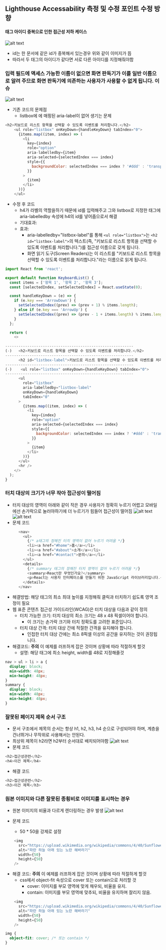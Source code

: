 ## Lighthouse Accessability 측정 및 수정 포인트 수정 방향

#### 태그 아이디 중복으로 인한 접근성 저하 케이스
![alt text](image.png)
- id는 한 문서에 같은 id가 중복해서 있는경우 위와 같이 이미지가 뜸
- 따라서 두 태그의 아이디가 같다면 서로 다른 아이디를 지정해줘야함

### 입력 필드에 액세스 가능한 이름이 없으면 화면 판독기가 이를 일반 이름으로 알려 주므로 화면 판독기에 의존하는 사용자가 사용할 수 없게 됩니다. 이슈
![alt text](image-1.png)
- 기존 코드의 문제점
  - listbox에 에 매핑된 aria-label이 없어 생기는 문제
```js
<h2>키보드로 리스트 항목을 선택할 수 있도록 이벤트를 처리합니다.</h2>
    <ul role="listbox" onKeyDown={handleKeyDown} tabIndex="0">
      {items.map((item, index) => (
        <li
          key={index}
          role="option"
          aria-labelledby={item}
          aria-selected={selectedIndex === index}
          style={{
            backgroundColor: selectedIndex === index ? '#ddd' : 'transparent',
          }}
        >
          {item}
        </li>
      ))}
    </ul>
```

- 수정 후 코드
  - h4가 라벨의 역할을하기 때문에 id를 입력해주고 그와 listbox로 지정한 태그에 aria-labelledby 속성에 h4의 id를 넣어줌으로서 해결
  - 기대효과:
  - 효과:
    - aria-labelledby="listbox-label"를 통해 `<ul role="listbox">`는 `<h2 id="listbox-label">`의 텍스트(즉, "키보드로 리스트 항목을 선택할 수 있도록 이벤트를 처리합니다.")를 접근성 이름으로 갖게 됩니다.
    - 화면 읽기 도구(Screen Readers)는 이 리스트를 "키보드로 리스트 항목을 선택할 수 있도록 이벤트를 처리합니다."라는 이름으로 읽게 됩니다.
```js
import React from 'react';

export default function KeyboardList() {
  const items = ['항목 1', '항목 2', '항목 3'];
  const [selectedIndex, setSelectedIndex] = React.useState(0);

  const handleKeyDown = (e) => {
    if (e.key === 'ArrowDown') {
      setSelectedIndex((prev) => (prev + 1) % items.length);
    } else if (e.key === 'ArrowUp') {
      setSelectedIndex((prev) => (prev - 1 + items.length) % items.length);
    }
  };

  return (
    <>
     
----------------------------------------------------------
(-)   <h2>키보드로 리스트 항목을 선택할 수 있도록 이벤트를 처리합니다.</h2>
----------------------------------------------------------
      <h2 id="listbox-label">키보드로 리스트 항목을 선택할 수 있도록 이벤트를 처리합니다.</h2>
----------------------------------------------------------      
(-)    <ul role="listbox" onKeyDown={handleKeyDown} tabIndex="0">
----------------------------------------------------------
      <ul
        role="listbox"
        aria-labelledby="listbox-label"
        onKeyDown={handleKeyDown}
        tabIndex="0"
      >
        {items.map((item, index) => (
          <li
            key={index}
            role="option"
            aria-selected={selectedIndex === index}
            style={{
              backgroundColor: selectedIndex === index ? '#ddd' : 'transparent',
            }}
          >
            {item}
          </li>
        ))}
      </ul>
      <hr />
    </>
  );
}

```

### 터치 대상의 크기가 너무 작아 접근성이 떨어짐
- 터치 대상의 영역이 아래와 같이 작은 경우 사용자가 정확히 누르기 어렵고 모바일에선 손가락으로 눌러야하기에 더 누르기가 힘들어 접근성이 떨어짐
![alt text](image-2.png)
![alt text](image-3.png)
- 문제 코드
```js
      <nav>
        <ul>
          {/* a태그의 정해진 터치 영역이 없어 누르기 어려움 */}
          <li><a href="#home">홈</a></li>
          <li><a href="#about">소개</a></li>
          <li><a href="#contact">문의</a></li>
        </ul>
        <details>
          {/* summary 태그의 정해진 터치 영역이 없어 누르기 어려움 */}
          <summary>React란 무엇인가요?</summary>
          <p>React는 사용자 인터페이스를 만들기 위한 JavaScript 라이브러리입니다.</p>
        </details>
      </nav>
```

- 해결방법: 해당 태그의 최소 최대 높이를 지정해줘 클릭과 터치하기 쉽도록 영역 조정이 필요
- 웹 표준 콘텐츠 접근성 가이드라인(WCAG)은 터치 대상을 다음과 같이 정의
  - 터치 가능한 크기: 터치 대상의 최소 크기는 48 x 48 픽셀이어야 합니다.
    - 이 크기는 손가락 크기와 터치 정확도를 고려한 표준입니다.
  - 터치 대상 간격: 터치 대상 간에 적절한 간격을 유지해야 합니다.
    - 인접한 터치 대상 간에는 최소 8픽셀 이상의 공간을 유지하는 것이 권장됩니다.
- 해결코드: **주의** 이 예제를 러프하게 잡은 것이며 상황에 따라 적절하게 할것
  - 설명: 해당 태그에 최소 height, width를 48로 지정해줄것
```css
nav > ul > li > a {
  display: block;
  min-width: 48px;
  min-height: 48px;
}
summary {
  display: block;
  min-width: 48px;
  min-height: 48px;
}
```

### 잘못된 페이지 제목 순서 구조
- 문서 구조에서 제목의 순서는 항상 h1, h2, h3, h4 순으로 구성되어야 하며, 계층을 건너뛰거나 무작위로 사용해서는 안된다.
- 최상위 제목이 h2라면 h2부터 순서대로 배치되어야함
![alt text](image-4.png)
- 문제 코드
```js
<h2>접근성관련</h2>
<h4>이건 제목</h4>
```

- 해결 코드
```js
<h2>접근성관련</h2>
<h3>이건 제목</h3>
```

### 원본 이미지와 다른 잘못된 종횡비로 이미지를 표시하는 경우
- 원본 이미지의 비율과 다르게 렌더링하는 경우 발생
![alt text](image-5.png)

- 문제 코드
  - 50 * 50을 강제로 설정
```js
    <img
      src="https://upload.wikimedia.org/wikipedia/commons/4/40/Sunflower_sky_backdrop.jpg"
      alt="파란 하늘 아래 있는 노란 해바라기"
      width={50}
      height={50}
    />
```

- 해결 코드: **주의** 이 예제를 러프하게 잡은 것이며 상황에 따라 적절하게 할것
  - css에서 object-fit 속성으로 cover 또는 contain으로 처리할 것
    - cover: 이미지를 부모 영역에 맞게 채우되, 비율을 유지.
    - contain: 이미지를 부모 영역에 맞추되, 비율을 유지하며 잘리지 않음.
```js
    <img
      src="https://upload.wikimedia.org/wikipedia/commons/4/40/Sunflower_sky_backdrop.jpg"
      alt="파란 하늘 아래 있는 노란 해바라기"
      width={50}
      height={50}
    />
```
```css
img {
  object-fit: cover; /* 또는 contain */
}
```



